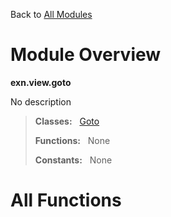 Back to [All Modules](https://pyrustic.github.com/blob/master/docs/modules/README.md#readme)

# Module Overview

**exn.view.goto**
 
No description

> **Classes:** &nbsp; [Goto](https://pyrustic.github.com/blob/master/docs/modules/content/exn.view.goto/content/classes/Goto.md#class-goto)
>
> **Functions:** &nbsp; None
>
> **Constants:** &nbsp; None

# All Functions



